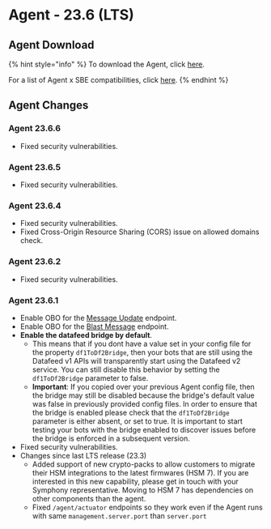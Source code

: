 # Agent - 23.6 (LTS)

## Agent Download

{% hint style="info" %}
To download the Agent, click [here](https://storage.googleapis.com/sym-platform/developers/rest-api/agent-23.6.6.zip).

For a list of Agent x SBE compatibilities, click [here](../../agent-guide/sbe-x-agent-compatibility-matrix.md).
{% endhint %}

## Agent Changes

### Agent 23.6.6

* Fixed security vulnerabilities.

### Agent 23.6.5

* Fixed security vulnerabilities.

### Agent 23.6.4

* Fixed security vulnerabilities.
* Fixed Cross-Origin Resource Sharing (CORS) issue on allowed domains check.

### Agent 23.6.2

* Fixed security vulnerabilities.

### Agent 23.6.1

* Enable OBO for the [Message Update](https://developers.symphony.com/restapi/reference/update-message-v4) endpoint.
* Enable OBO for the [Blast Message](https://developers.symphony.com/restapi/reference/blast-message) endpoint.
* **Enable the datafeed bridge by default**.
  * This means that if you dont have a value set in your config file for the property `df1ToDf2Bridge`, then your bots that are still using the Datafeed v1 APIs will transparently start using the Datafeed v2 service. You can still disable this behavior by setting the `df1ToDf2Bridge` parameter to false.&#x20;
  * **Important**: If you copied over your previous Agent config file, then the bridge may still be disabled because the bridge's default value was false in previously provided config files. In order to ensure that the bridge is enabled please check that the `df1ToDf2Bridge` parameter is either absent, or set to true. It is important to start testing your bots with the bridge enabled to discover issues before the bridge is enforced in a subsequent version.&#x20;
* Fixed security vulnerabilities.
* Changes since last LTS release (23.3)
  * Added support of new crypto-packs to allow customers to migrate their HSM integrations to the latest firmwares (HSM 7). If you are interested in this new capability, please get in touch with your Symphony representative. Moving to HSM 7 has dependencies on other components than the agent.
  * Fixed `/agent/actuator` endpoints so they work even if the Agent runs with same `management.server.port` than `server.port`
